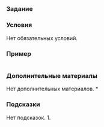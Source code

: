 ## 

### Задание


### Условия

Нет обязательных условий.

### Пример

```

```


### Дополнительные материалы

Нет дополнительных материалов.
* 

### Подсказки

Нет подсказок.
1. 
